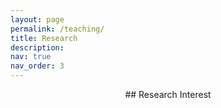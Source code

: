 ```yaml
---
layout: page
permalink: /teaching/
title: Research
description: 
nav: true
nav_order: 3
---
```



<div align="center">
## Research Interest
</div>
